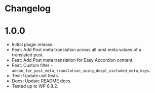 # Changelog

# 1.0.0
* Initial plugin release.
* Feat: Add Post meta translation across all post meta values of a translated post.
* Feat: Add Post meta translation for Easy Accordion content.
* Feat: Custom filter - `addon_for_post_meta_translation_using_deepl_excluded_meta_keys`.
* Test: Update unit tests.
* Docs: Update README docs.
* Tested up to WP 6.8.2.
